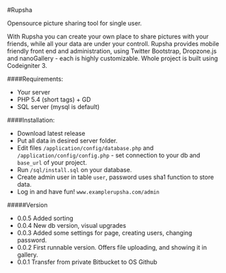 #Rupsha

Opensource picture sharing tool for single user.

With Rupsha you can create your own place to share pictures with your friends, while all your data are under your controll.
Rupsha provides mobile friendly front end and administration, using Twitter Bootstrap, Dropzone.js and nanoGallery - each is  highly customizable.
Whole project is built using Codeigniter 3.

####Requirements:
- Your server
- PHP 5.4 (short tags) + GD
- SQL server (mysql is default)

####Installation:
- Download latest release
- Put all data in desired server folder.
- Edit files `/application/config/database.php` and `/application/config/config.php` - set connection to your db and `base_url` of your project.
- Run `/sql/install.sql` on your database.
- Create admin user in table `user`, password uses sha1 function to store data.
- Log in and have fun! `www.examplerupsha.com/admin`

#####Version
- 0.0.5 Added sorting
- 0.0.4 New db version, visual upgrades
- 0.0.3 Added some settings for page, creating users, changing password.
- 0.0.2 First runnable version. Offers file uploading, and showing it in gallery.
- 0.0.1 Transfer from private Bitbucket to OS Github
